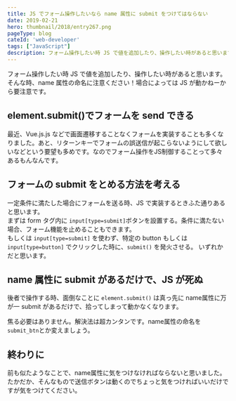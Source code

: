 ```yaml
---
title: JS でフォーム操作したいなら name 属性に submit をつけてはならない
date: 2019-02-21
hero: thumbnail/2018/entry267.png
pageType: blog
cateId: 'web-developer'
tags: ["JavaScript"]
description: フォーム操作したい時 JS で値を追加したり、操作したい時があると思います。そんな時、name 属性の命名に注意ください！場合によっては JS が動かねーから要注意です。
---
```

フォーム操作したい時 JS で値を追加したり、操作したい時があると思います。そんな時、name 属性の命名に注意ください！場合によっては JS が動かねーから要注意です。

## element.submit()でフォームを send できる
最近、Vue.js.js などで画面遷移することなくフォームを実装することも多くなりました。あと、リターンキーでフォームの誤送信が起こらないようにして欲しいなどという要望も多めです。なのでフォーム操作をJS制御することって多々あるもんなんです。

## フォームの submit をとめる方法を考える
一定条件に満たした場合にフォームを送る時、JS で実装するときふた通りあると思います。<br>
まずは form タグ内に `input[type=submit]`ボタンを設置する。条件に満たない場合、フォーム機能を止めることもできます。<br>
もしくは `input[type=submit]` を使わず、特定の button もしくは`input[type=button]` でクリックした時に、`submit()` を発火させる。
いずれかだと思います。

## name 属性に submit があるだけで、JS が死ぬ
後者で操作する時、面倒なことに `element.submit()` は真っ先に name属性に万が一 submit があるだけで、拾ってしまって動かなくなります。

焦る必要はありません。解決法は超カンタンです。name属性の命名を`submit_btn`とか変えましょう。

## 終わりに
前も似たようなことで、name属性に気をつけなければならないと思いました。<br>
たかだか、そんなもので送信ボタンは動くのでちょっと気をつければいいだけですが気をつけてください。

<prof></prof>
